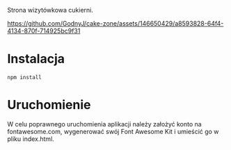 Strona wizytówkowa cukierni.


https://github.com/GodnyJ/cake-zone/assets/146650429/a8593828-64f4-4134-870f-714925bc9f31

# Instalacja 
```
npm install
```

# Uruchomienie
W celu poprawnego uruchomienia aplikacji należy założyć konto na fontawesome.com, wygenerować swój Font Awesome Kit i umieścić go w pliku index.html.
